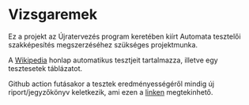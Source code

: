# Vizsgaremek

Ez a projekt az Újratervezés program keretében kiírt Automata tesztelői szakképesítés megszerzéséhez szükséges projektmunka. 

A [Wikipedia](https://en.wikipedia.org/wiki/Main_Page) honlap automatikus tesztjeit tartalmazza, illetve egy tesztesetek táblázatot.

Github action futásakor a tesztek eredményességéről mindig új riport/jegyzőkönyv keletkezik, ami ezen a [linken](https://csabi777.github.io/Vizsgaremek/) megtekinhető.
